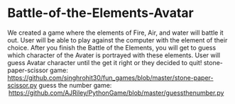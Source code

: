 # Battle-of-the-Elements-Avatar
We created a game where the elements of Fire, Air, and water will battle it out. User will be able to play against the computer with the element of their choice. After you finish the Battle of the Elements, you will get to guess which character of the Avater is portrayed with these elements. User will guess Avatar character until the get it right or they decided to quit!
stone-paper-scissor game: https://github.com/singhrohit30/fun_games/blob/master/stone-paper-scissor.py 
guess the number game:  https://github.com/AJRiley/PythonGame/blob/master/guessthenumber.py 



